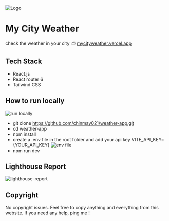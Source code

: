 ![Logo](https://i.ibb.co/B3gN1Lh/Screenshot-2023-08-10-101630.png)

# My City Weather

check the weather in your city ⛅
[mycityweather.vercel.app](https://mycityweather.vercel.app/)

## Tech Stack

- React.js
- React router 6
- Tailwind CSS

## How to run locally

![run locally](https://i.ibb.co/n6g9dN1/carbon.png)

- git clone https://github.com/chinmay021/weather-app.git
- cd weather-app
- npm install
- create a .env file in the root folder and add your api key VITE_API_KEY={YOUR_API_KEY}
  ![env file](https://i.ibb.co/z5n5C3C/env.png)
- npm run dev

## Lighthouse Report

![lighthouse-report](https://i.ibb.co/PhkqmPB/lighthouse-report.png)

## Copyright

No copyright issues. Feel free to copy anything and everything from this website. If you need any help, ping me !
